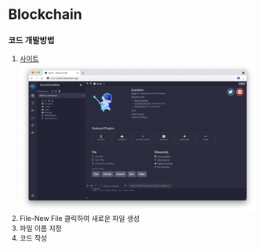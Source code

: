 # Blockchain

### 코드 개발방법
1. [사이트](https://remix.ethereum.org/)
![setup](setup.png)
2. File-New File 클릭하여 새로운 파일 생성
3. 파일 이름 지정
4. 코드 작성
